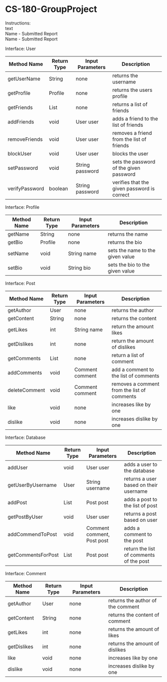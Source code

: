 # CS-180-GroupProject

Instructions: <br>
text <br>
Name - Submitted Report <br> 
Name - Submitted Report <br>

Interface: User

| Method Name    | Return Type | Input Parameters | Description                                  |
|----------------|-------------|------------------|----------------------------------------------|
| getUserName    | String      | none             | returns the username                         |
| getProfile     | Profile     | none             | returns the users profile                    |
| getFriends     | List<User>  | none             | returns a list of friends                    |
| addFriends     | void        | User user        | adds a friend to the list of friends         |
| removeFriends  | void        | User user        | removes a friend from the list of friends    |
| blockUser      | void        | User user        | blocks the user                              |
| setPassword    | void        | String password  | sets the password of the given password      |
| verifyPassword | boolean     | String password  | verifies that the given password is correct  |

Interface: Profile

| Method Name    | Return Type | Input Parameters | Description                                  |
|----------------|-------------|------------------|----------------------------------------------|
| getName        | String      | none             | returns the name                             |
| getBio         | Profile     | none             | returns the bio                              |
| setName        | void        | String name      | sets the name to the given value             |
| setBio         | void        | String bio       | sets the bio to the given value              |

Interface: Post

| Method Name   | Return Type   | Input Parameters | Description                                 |
|---------------|---------------|------------------|---------------------------------------------|
| getAuthor     | User          | none             | returns the author                          |
| getContent    | String        | none             | returns the content                         |
| getLikes      | int           | String name      | return the amount likes                     |
| getDislikes   | int           | none             | return the amount of dislikes               |
| getComments   | List<Comment> | none             | return a list of comment                    |
| addComments   | void          | Comment comment  | add a comment to the list of comments       |
| deleteComment | void          | Comment comment  | removes a comment from the list of comments |
| like          | void          | none             | increases like by one                       |
| dislike       | void          | none             | increases dislike by one                    |

Interface: Database

| Method Name        | Return Type   | Input Parameters           | Description                             |
|--------------------|---------------|----------------------------|-----------------------------------------|
| addUser            | void          | User user                  | adds a user to the database             |
| getUserByUsername  | User          | String username            | returns a user based on their username  |
| addPost            | List<Post>    | Post post                  | adds a post to the list of post         |
| getPostByUser      | void          | User user                  | returns a post based on user            |
| addCommendToPost   | void          | Comment comment, Post post | adds a comment to the post              |
| getCommentsForPost | List<Comment> | Post post                  | return the list of comments of the post |

Interface: Comment

| Method Name | Return Type | Input Parameters | Description                       |
|-------------|-------------|------------------|-----------------------------------|
| getAuthor   | User        | none             | returns the author of the comment |
| getContent  | String      | none             | returns the content of comment    |
| getLikes    | int         | none             | returns the amount of likes       |
| getDislikes | int         | none             | returns the amount of dislikes    |
| like        | void        | none             | increases like by one             |
| dislike     | void        | none             | increases dislike by one          |